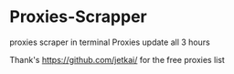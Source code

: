 # Proxies-Scrapper
proxies scraper in terminal
Proxies update all 3 hours

Thank's https://github.com/jetkai/ for the free proxies list

